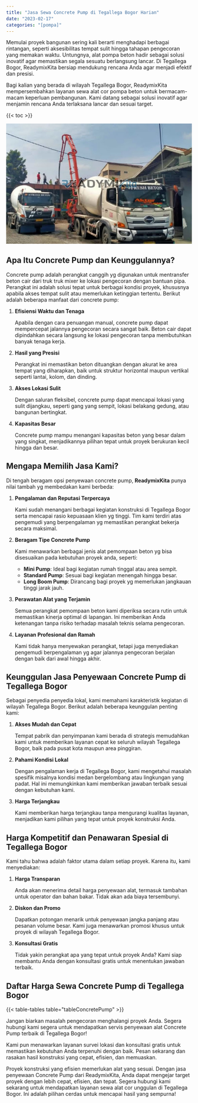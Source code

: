 ```yaml
---
title: "Jasa Sewa Concrete Pump di Tegallega Bogor Harian"
date: "2023-02-17"
categories: "[pompa]"
---
```


Memulai proyek bangunan sering kali berarti menghadapi berbagai rintangan, seperti aksesibilitas tempat sulit hingga tahapan pengecoran yang memakan waktu. Untungnya, alat pompa beton hadir sebagai solusi inovatif agar memastikan segala sesuatu berlangsung lancar. Di Tegallega Bogor, ReadymixKita bersiap mendukung rencana Anda agar menjadi efektif dan presisi.

Bagi kalian yang berada di wilayah Tegallega Bogor, ReadymixKita mempersembahkan layanan sewa alat cor pompa beton untuk bermacam-macam keperluan pembangunan. Kami datang sebagai solusi inovatif agar menjamin rencana Anda terlaksana lancar dan sesuai target.

{{< toc >}}

![Jasa Sewa Concrete Pump di Tegallega Bogor Harian](/images/pompa/sewa-pompa-20.jpg)

## Apa Itu Concrete Pump dan Keunggulannya?

Concrete pump adalah perangkat canggih yg digunakan untuk mentransfer beton cair dari truk truk mixer ke lokasi pengecoran dengan bantuan pipa. Perangkat ini adalah solusi tepat untuk berbagai kondisi proyek, khususnya apabila akses tempat sulit atau memerlukan ketinggian tertentu. Berikut adalah beberapa manfaat dari concrete pump:

1. **Efisiensi Waktu dan Tenaga**

   Apabila dengan cara penuangan manual, concrete pump dapat mempercepat jalannya pengecoran secara sangat baik. Beton cair dapat dipindahkan secara langsung ke lokasi pengecoran tanpa membutuhkan banyak tenaga kerja.

2. **Hasil yang Presisi**

   Perangkat ini memastikan beton dituangkan dengan akurat ke area tempat yang diharapkan, baik untuk struktur horizontal maupun vertikal seperti lantai, kolom, dan dinding.

3. **Akses Lokasi Sulit**

   Dengan saluran fleksibel, concrete pump dapat mencapai lokasi yang sulit dijangkau, seperti gang yang sempit, lokasi belakang gedung, atau bangunan bertingkat.

4. **Kapasitas Besar**

   Concrete pump mampu menangani kapasitas beton yang besar dalam yang singkat, menjadikannya pilihan tepat untuk proyek berukuran kecil hingga dan besar.

## Mengapa Memilih Jasa Kami?

Di tengah beragam opsi penyewaan concrete pump, **ReadymixKita** punya nilai tambah yg membedakan kami berbeda:

1. **Pengalaman dan Reputasi Terpercaya**

   Kami sudah menangani berbagai kegiatan konstruksi di Tegallega Bogor serta mencapai rasio kepuasaan klien yg tinggi. Tim kami terdiri atas pengemudi yang berpengalaman yg memastikan perangkat bekerja secara maksimal.

2. **Beragam Tipe Concrete Pump**

   Kami menawarkan berbagai jenis alat pemompaan beton yg bisa disesuaikan pada kebutuhan proyek anda, seperti:
   - **Mini Pump**: Ideal bagi kegiatan rumah tinggal atau area sempit.
   - **Standard Pump**: Sesuai bagi kegiatan menengah hingga besar.
   - **Long Boom Pump**: Dirancang bagi proyek yg memerlukan jangkauan tinggi jarak jauh.

3. **Perawatan Alat yang Terjamin**

   Semua perangkat pemompaan beton kami diperiksa secara rutin untuk memastikan kinerja optimal di lapangan. Ini memberikan Anda ketenangan tanpa risiko terhadap masalah teknis selama pengecoran.

4. **Layanan Profesional dan Ramah**

   Kami tidak hanya menyewakan perangkat, tetapi juga menyediakan pengemudi berpengalaman yg agar jalannya pengecoran berjalan dengan baik dari awal hingga akhir.

## Keunggulan Jasa Penyewaan Concrete Pump di Tegallega Bogor

Sebagai penyedia penyedia lokal, kami memahami karakteristik kegiatan di wilayah Tegallega Bogor. Berikut adalah beberapa keunggulan penting kami:

1. **Akses Mudah dan Cepat**

   Tempat pabrik dan penyimpanan kami berada di strategis memudahkan kami untuk memberikan layanan cepat ke seluruh wilayah Tegallega Bogor, baik pada pusat kota maupun area pinggiran.

2. **Pahami Kondisi Lokal**

   Dengan pengalaman kerja di Tegallega Bogor, kami mengetahui masalah spesifik misalnya kondisi medan bergelombang atau lingkungan yang padat. Hal ini memungkinkan kami memberikan jawaban terbaik sesuai dengan kebutuhan kami.

3. **Harga Terjangkau**

   Kami memberikan harga terjangkau tanpa mengurangi kualitas layanan, menjadikan kami pilihan yang tepat untuk proyek konstruksi Anda.

## Harga Kompetitif dan Penawaran Spesial di Tegallega Bogor

Kami tahu bahwa adalah faktor utama dalam setiap proyek. Karena itu, kami menyediakan:

1. **Harga Transparan**

   Anda akan menerima detail harga penyewaan alat, termasuk tambahan untuk operator dan bahan bakar. Tidak akan ada biaya tersembunyi.

2. **Diskon dan Promo**

   Dapatkan potongan menarik untuk penyewaan jangka panjang atau pesanan volume besar. Kami juga menawarkan promosi khusus untuk proyek di wilayah Tegallega Bogor.

3. **Konsultasi Gratis**

   Tidak yakin perangkat apa yang tepat untuk proyek Anda? Kami siap membantu Anda dengan konsultasi gratis untuk menentukan jawaban terbaik.

## Daftar Harga Sewa Concrete Pump di Tegallega Bogor

{{< table-tables table="tableConcretePump" >}}

Jangan biarkan masalah pengecoran menghalangi proyek Anda. Segera hubungi kami segera untuk mendapatkan servis penyewaan alat Concrete Pump terbaik di Tegallega Bogor!

Kami pun menawarkan layanan survei lokasi dan konsultasi gratis untuk memastikan kebutuhan Anda terpenuhi dengan baik. Pesan sekarang dan rasakan hasil konstruksi yang cepat, efisien, dan memuaskan.

Proyek konstruksi yang efisien memerlukan alat yang sesuai. Dengan jasa penyewaan Concrete Pump dari ReadymixKita, Anda dapat mengejar target proyek dengan lebih cepat, efisien, dan tepat. Segera hubungi kami sekarang untuk mendapatkan layanan sewa alat cor unggulan di Tegallega Bogor. Ini adalah pilihan cerdas untuk mencapai hasil yang sempurna!